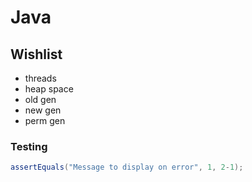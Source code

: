 # Java

## Wishlist
* threads
* heap space
* old gen
* new gen
* perm gen

### Testing
```java
assertEquals("Message to display on error", 1, 2-1);
```
